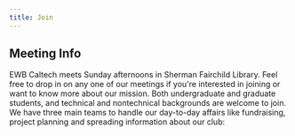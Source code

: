 ```yaml
---
title: Join
---
```


## Meeting Info
<div style="text-align : left" markdown=1>
EWB Caltech meets Sunday afternoons in Sherman Fairchild Library. Feel free to drop in on any one of our meetings if you're interested in joining or want to know more about our mission. Both undergraduate and graduate students, and technical and nontechnical backgrounds are welcome to join. We have three main teams to handle our day-to-day affairs like fundraising, project planning and spreading information about our club:

</div>
